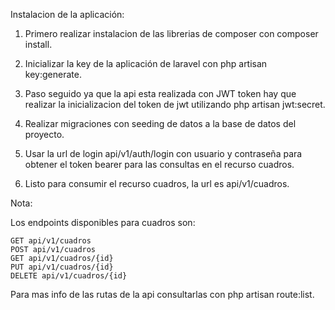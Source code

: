 Instalacion de la aplicación:

1) Primero realizar instalacion de las librerias de composer con composer install.

2) Inicializar la key de la aplicación de laravel con php artisan key:generate.

3) Paso seguido ya que la api esta realizada con JWT token hay que realizar la inicializacion del token de jwt utilizando php artisan jwt:secret.

4) Realizar migraciones con seeding de datos a la base de datos del proyecto.

5) Usar la url de login api/v1/auth/login con usuario y contraseña para obtener el token bearer para las consultas en el recurso cuadros.

6) Listo para consumir el recurso cuadros, la url es api/v1/cuadros.

Nota:

Los endpoints disponibles para cuadros son:

    GET api/v1/cuadros
    POST api/v1/cuadros
    GET api/v1/cuadros/{id}
    PUT api/v1/cuadros/{id}
    DELETE api/v1/cuadros/{id}

Para mas info de las rutas de la api consultarlas con php artisan route:list.